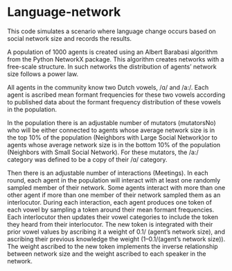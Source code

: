 # Language-network
This code simulates a scenario where language change occurs based on social network size and records the results.

A population of 1000 agents is created using an Albert Barabasi algorithm from the Python NetworkX package. 
This algorithm creates networks with a free-scale structure. In such networks the distribution of agents’ network size follows a power law. 

All agents in the community know two Dutch vowels, /ɑ/ and /a:/. Each agent is ascribed mean formant frequencies for these two vowels according to published data about the
formant frequency distribution of these vowels in the population. 

In the population there is an adjustable number of mutators (mutatorsNo) who will be either connected to agents whose average network size is in the top 
10% of the population (Neighbors with Large Social Network)or to agents whose average network size is in the bottom 10% of the population (Neighbors with Small Social Network). 
For these mutators, the /a:/ category was defined to be a copy of their /ɑ/ category. 

Then there is an adjustable number of interactions (Meetings). In each round, each agent in the population will interact with at least one randomly 
sampled member of their network. Some agents interact with more than one other agent if more than one member of their network sampled them as an interlocutor. 
During each interaction, each agent produces one token of each vowel by sampling a token around their mean formant frequencies. Each interlocutor then updates 
their vowel categories to include the token they heard from their interlocutor. The new token is integrated with their prior vowel values by ascribing it 
a weight of 0.1/ (agent’s network size), and ascribing their previous knowledge the weight (1–0.1/(agent’s network size)). The weight ascribed to the 
new token implements the inverse relationship between network size and the weight ascribed to each speaker in the network.
